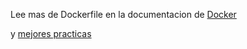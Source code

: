 Lee mas de Dockerfile en la documentacion de [Docker](https://docs.docker.com/engine/reference/builder/)

y [mejores practicas](https://docs.docker.com/develop/develop-images/dockerfile_best-practices/)